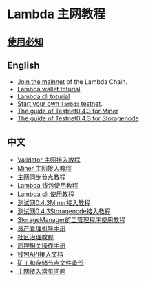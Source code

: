 # Lambda 主网教程

## [使用必知](must-known-cn.md)


## English
- [Join the mainnet](./docs/join-mainnet.md) of the Lambda Chain.
- [Lambda wallet toturial](./Lambda-wallet-instructions.md)
- [Lambda cli toturial](./docs/lambdacli/README.md)
- [Start your own `lambda` testnet](./docs/deploy-testnet.md).
- [The guide of Testnet0.4.3 for Miner](./Testnet0.4.3-Miner-guide-en.md)
- [The guide of Testnet0.4.3 for Storagenode](./Testnet0.4.3-Storagenode-configure-en.md)

## 中文
- [Validator 主网接入教程](./主网接入教程(Validator).md)
- [Miner 主网接入教程](./主网接入流程(Miner).md)
- [主网同步节点教程](./主网同步节点教程.md)
- [Lambda 钱包使用教程](./Lambda钱包使用说明.md)
- [Lambda cli 使用教程](./docs/lambdacli/README.md)
- [测试网0.4.3Miner接入教程](Testnet0.4.3-Miner-guide.md)
- [测试网0.4.3Storagenode接入教程](./Testnet0.4.3-Storagenode-configure.md)
- [StorageManager矿工管理程序使用教程](./StorageManager-Guide0.1.11.md)
- [资产管理引导手册](./资产管理引导手册.md)
- [社区治理教程](./governance.md)
- [质押相关操作手册](./质押相关操作手册.md)
- [钱包API接入文档](./Lambda-Wallet-Interface.md) 
- [矿工和存储节点文件备份](./StorageFile-Backup.md)
- [主网接入常见问题](FAQ.md)
